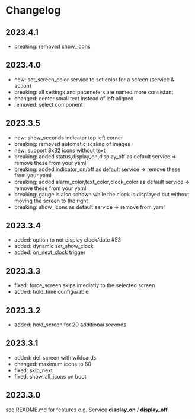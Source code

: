 # Changelog

## 2023.4.1
- breaking: removed show_icons

## 2023.4.0
- new: set_screen_color service to set color for a screen (service & action)
- breaking: all settings and parameters are named more consistant
- changed: center small text instead of left aligned
- removed: select component

## 2023.3.5
- new: show_seconds indicator top left corner
- breaking: removed automatic scaling of images
- new: support 8x32 icons without text
- breaking: added status,display_on,display_off as default service => remove these from your yaml
- breaking: added indicator_on/off as default service => remove these from your yaml
- breaking: added alarm_color,text_color,clock_color as default service => remove these from your yaml
- breaking: gauge is also schown while the clock is displayed but without moving the screen to the right
- breaking: show_icons as default service => remove from yaml

## 2023.3.4

- added: option to not display clock/date #53
- added: dynamic set_show_clock
- added: on_next_clock trigger

## 2023.3.3

- fixed: force_screen skips imediatly to the selected screen
- added: hold_time configurable 

## 2023.3.2

- added: hold_screen for 20 additional seconds

## 2023.3.1

- added: del_screen with wildcards
- changed: maximum icons to 80
- fixed: skip_next
- fixed: show_all_icons on boot

## 2023.3.0

see README.md for features
e.g. Service **display_on** / **display_off**
